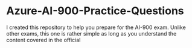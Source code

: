 # Azure-AI-900-Practice-Questions
I created this repository to help you prepare for the AI-900 exam. Unlike other exams, this one is rather simple as long as you understand the content covered in the official
